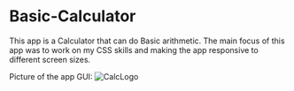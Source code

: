 # Basic-Calculator
This app is a Calculator that can do Basic arithmetic. The main focus of this app was to work on my CSS skills and making the app responsive to different screen sizes.

Picture of the app GUI:
![CalcLogo](https://github.com/N-McClure/Basic-Calculator/assets/64433966/82498eba-acee-4eb0-8bce-90050c369e73)
